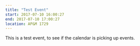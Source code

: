 ```yaml
---
title: "Test Event"
start: 2017-07-10 16:00:27
end: 2017-07-10 17:00:27
location: AP&M 1729
---
```

This is a test event, to see if the calendar is picking up events.
